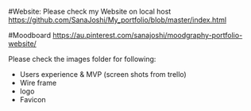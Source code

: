 #Website:
Please check my Website on local host https://github.com/SanaJoshi/My_portfolio/blob/master/index.html

#Moodboard
https://au.pinterest.com/sanajoshi/moodgraphy-portfolio-website/

Please check the images folder for following:
* Users experience & MVP (screen shots from trello)
* Wire frame
* logo
* Favicon
